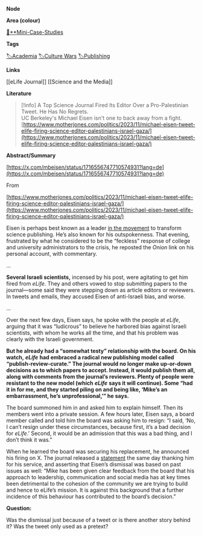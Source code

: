**Node**

**Area (colour)**

[📓**Mini-Case-Studies](https://lean-sphynx-49b.notion.site/Mini-Case-Studies-a525a9ad87de4bca9a100f115821640b?pvs=21)

**Tags**

[🏷️Academia](https://lean-sphynx-49b.notion.site/Academia-11bd23c278674ec6843b89f1af801c4d?pvs=21) [🏷️Culture Wars](https://lean-sphynx-49b.notion.site/Culture-Wars-1bf517d6bcea44c8ae70185aa3cf4425?pvs=21) [🏷️Publishing](https://lean-sphynx-49b.notion.site/Publishing-8d3c55fe5c894b3b9c1ebb666ebe341d?pvs=21)

**Links**

[[eLife Journal]] [[Science and the Media]]

**Literature**

> [!info] A Top Science Journal Fired Its Editor Over a Pro-Palestinian Tweet. He Has No Regrets.  
> UC Berkeley's Michael Eisen isn't one to back away from a fight.  
> [https://www.motherjones.com/politics/2023/11/michael-eisen-tweet-elife-firing-science-editor-palestinians-israel-gaza/](https://www.motherjones.com/politics/2023/11/michael-eisen-tweet-elife-firing-science-editor-palestinians-israel-gaza/)  

**Abstract/Summary**

[https://x.com/mbeisen/status/1716556747710574931?lang=de](https://x.com/mbeisen/status/1716556747710574931?lang=de)

From

[https://www.motherjones.com/politics/2023/11/michael-eisen-tweet-elife-firing-science-editor-palestinians-israel-gaza/](https://www.motherjones.com/politics/2023/11/michael-eisen-tweet-elife-firing-science-editor-palestinians-israel-gaza/)

Eisen is perhaps best known as a leader [in the movement](https://www.motherjones.com/media/2013/09/michael-eisen-plos-open-access-aaron-swartz/) to transform science publishing. He’s also known for his outspokenness. That evening, frustrated by what he considered to be the “feckless” response of college and university administrators to the crisis, he reposted the _Onion_ link on his personal account, with commentary.

…

**Several Israeli scientists,** incensed by his post, were agitating to get him fired from _eLife_. They and others vowed to stop submitting papers to the journal—some said they were stepping down as article editors or reviewers. In tweets and emails, they accused Eisen of anti-Israeli bias, and worse.

…

Over the next few days, Eisen says, he spoke with the people at _eLife_, arguing that it was “ludicrous” to believe he harbored bias against Israeli scientists, with whom he works all the time, and that his problem was clearly with the Israeli government. 

**But he already had a “somewhat testy” relationship with the board. On his watch,** _**eLife**_ **had embraced a radical new publishing model called “publish-review-curate.” The journal would no longer make up-or-down decisions as to which papers to accept. Instead, it would publish them all, along with comments from the journal’s reviewers. Plenty of people were resistant to the new model (which** _**eLife**_ **says it will continue). Some “had it in for me, and they started piling on and being like, ‘Mike’s an embarrassment, he’s unprofessional,’” he says.**

The board summoned him in and asked him to explain himself. Then its members went into a private session. A few hours later, Eisen says, a board member called and told him the board was asking him to resign: “I said, ‘No, I can’t resign under these circumstances, because first, it’s a bad decision for _eLife_.’ Second, it would be an admission that this was a bad thing, and I don’t think it was.”

When he learned the board was securing his replacement, he announced his firing on X. The journal released a [statement](https://elifesciences.org/inside-elife/495baf34/statement-of-the-elife-board-of-directors) the same day thanking him for his service, and asserting that Eisen’s dismissal was based on past issues as well: “Mike has been given clear feedback from the board that his approach to leadership, communication and social media has at key times been detrimental to the cohesion of the community we are trying to build and hence to eLife’s mission. It is against this background that a further incidence of this behaviour has contributed to the board’s decision.”

  

**Question:**

Was the dismissal just because of a tweet or is there another story behind it? Was the tweet only used as a pretext?